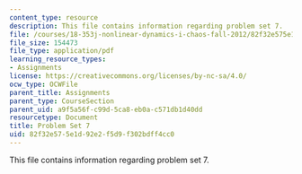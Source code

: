```yaml
---
content_type: resource
description: This file contains information regarding problem set 7.
file: /courses/18-353j-nonlinear-dynamics-i-chaos-fall-2012/82f32e575e1d92e2f5d9f302bdff4cc0_MIT18_353JF12_pset7.pdf
file_size: 154473
file_type: application/pdf
learning_resource_types:
- Assignments
license: https://creativecommons.org/licenses/by-nc-sa/4.0/
ocw_type: OCWFile
parent_title: Assignments
parent_type: CourseSection
parent_uid: a9f5a56f-c99d-5ca8-eb0a-c571db1d40dd
resourcetype: Document
title: Problem Set 7
uid: 82f32e57-5e1d-92e2-f5d9-f302bdff4cc0
---
```

This file contains information regarding problem set 7.